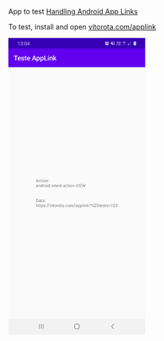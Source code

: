 App to test [Handling Android App Links](https://developer.android.com/training/app-links)

To test, install and open [vitorota.com/applink](https://vitorota.com/applink)

<img src="https://raw.githubusercontent.com/vitorOta/TesteAppLink/master/image.png" width="275">
